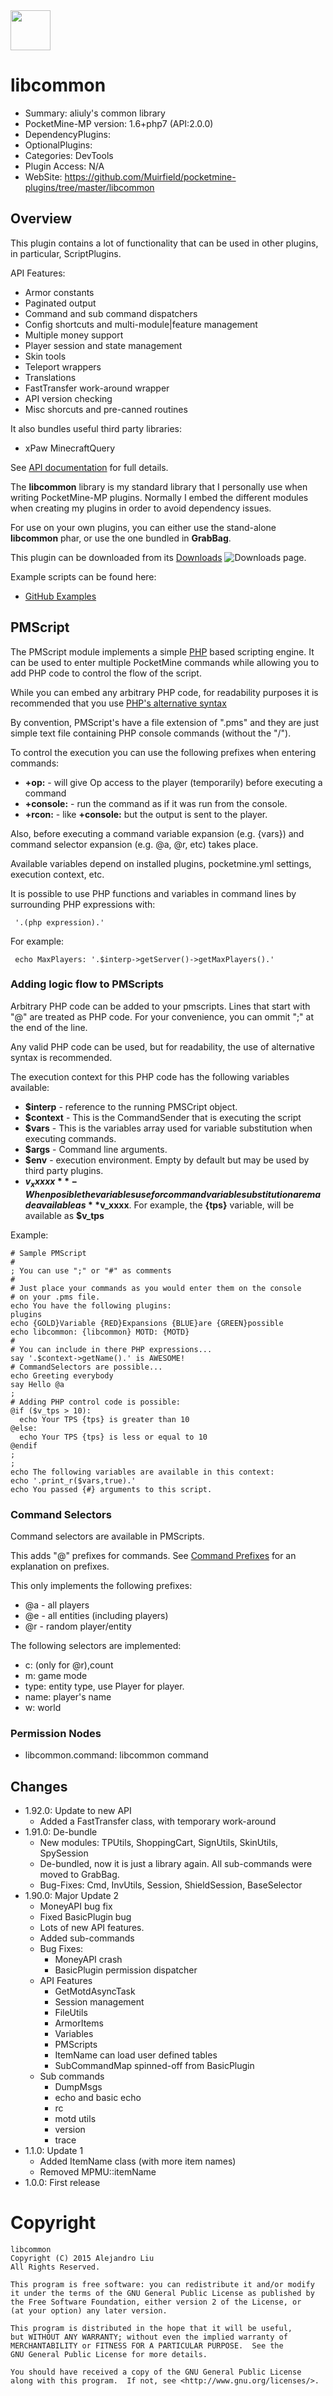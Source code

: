 <img src="https://raw.githubusercontent.com/Muirfield/pocketmine-plugins/master/Media/common.png" style="width:64px;height:64px" width="64" height="64"/>

<!-- meta:Categories = DevTools -->
<!-- meta:PluginAccess = N/A -->

<!-- template: gd2/header.md -->

# libcommon

- Summary: aliuly's common library
- PocketMine-MP version: 1.6+php7 (API:2.0.0)
- DependencyPlugins: 
- OptionalPlugins: 
- Categories: DevTools 
- Plugin Access: N/A 
- WebSite: https://github.com/Muirfield/pocketmine-plugins/tree/master/libcommon

<!-- end-include -->

## Overview

<!-- php: //$v_forum_thread = "http://forums.pocketmine.net/threads/simpleauthhelper.8074/"; -->
<!-- template: nn/prologue.md -->
<!-- MISSING TEMPLATE: nn/prologue.md ->

<!-- end-include -->

This plugin contains a lot of functionality that can be used in other
plugins, in particular, ScriptPlugins.

API Features:

<!-- snippet:api-features -->
- Armor constants
- Paginated output
- Command and sub command dispatchers
- Config shortcuts and multi-module|feature management
- Multiple money support
- Player session and state management
- Skin tools
- Teleport wrappers
- Translations
- FastTransfer work-around wrapper
- API version checking
- Misc shorcuts and pre-canned routines
<!-- end-include -->

It also bundles useful third party libraries:

- xPaw MinecraftQuery

See [API documentation](http://muirfield.github.io/pocketmine-plugins/apidocs/index.html)
for full details.

The **libcommon** library is my standard library that I personally use when
writing PocketMine-MP plugins.  Normally I embed the different modules
when creating my plugins in order to avoid dependency issues.

For use on your own plugins, you can either use the stand-alone **libcommon**
phar, or use the one bundled in **GrabBag**.

This plugin can be downloaded from its
[Downloads](https://github.com/Muirfield/pocketmine-plugins/tree/master/libcommon/downloads.md)
<img src="https://raw.githubusercontent.com/Muirfield/pocketmine-plugins/master/Media/download-icon.png" alt="Downloads"/>
page.

Example scripts can be found here:

* [GitHub Examples](https://github.com/Muirfield/pocketmine-plugins/tree/master/libcommon/resources/examples/)

<!-- snippet: pmscript  -->
## PMScript

The PMScript module implements a simple [PHP](https://secure.php.net/)
based scripting engine.  It can be used to enter multiple PocketMine
commands while allowing you to add PHP code to control the flow of
the script.

While you can embed any arbitrary PHP code, for readability purposes
it is recommended that you use
[PHP's alternative syntax](http://php.net/manual/en/control-structures.alternative-syntax.php)

By convention, PMScript's have a file extension of ".pms" and they are
just simple text file containing PHP console commands (without the "/").

To control the execution you can use the following prefixes when
entering commands:

* **+op:** - will give Op access to the player (temporarily) before executing
  a command
* **+console:** - run the command as if it was run from the console.
* **+rcon:** - like **+console:** but the output is sent to the player.

Also, before executing a command variable expansion (e.g. {vars}) and
command selector expansion (e.g. @a, @r, etc) takes place.

Available variables depend on installed plugins, pocketmine.yml
settings, execution context, etc.

It is possible to use PHP functions and variables in command lines by
surrounding PHP expressions with:

     '.(php expression).'

For example:

     echo MaxPlayers: '.$interp->getServer()->getMaxPlayers().'

### Adding logic flow to PMScripts

Arbitrary PHP code can be added to your pmscripts.  Lines that start
with "@" are treated as PHP code.  For your convenience,
you can ommit ";" at the end of the line.

Any valid PHP code can be used, but for readability, the use of
alternative syntax is recommended.

The execution context for this PHP code has the following variables
available:

* **$interp** - reference to the running PMSCript object.
* **$context** - This is the CommandSender that is executing the script
* **$vars** - This is the variables array used for variable substitution
  when executing commands.
* **$args** - Command line arguments.
* **$env** - execution environment.  Empty by default but may be used
  by third party plugins.
* **$v_xxxxx** - When posible the variables use for command variable
  substitution are made available as **$v_xxxx**.  For example, the
  **{tps}** variable, will be available as **$v_tps**

Example:

    # Sample PMScript
    #
    ; You can use ";" or "#" as comments
    #
    # Just place your commands as you would enter them on the console
    # on your .pms file.
    echo You have the following plugins:
    plugins
    echo {GOLD}Variable {RED}Expansions {BLUE}are {GREEN}possible
    echo libcommon: {libcommon} MOTD: {MOTD}
    #
    # You can include in there PHP expressions...
    say '.$context->getName().' is AWESOME!
    # CommandSelectors are possible...
    echo Greeting everybody
    say Hello @a
    ;
    # Adding PHP control code is possible:
    @if ($v_tps > 10):
      echo Your TPS {tps} is greater than 10
    @else:
      echo Your TPS {tps} is less or equal to 10
    @endif
    ;
    ;
    echo The following variables are available in this context:
    echo '.print_r($vars,true).'
    echo You passed {#} arguments to this script.
<!-- end-include -->

### Command Selectors

Command selectors are available in PMScripts.

<!-- snippet: cmdselector  -->

This adds "@" prefixes for commands.
See
[Command Prefixes](http://minecraft.gamepedia.com/Commands#Target_selector_arguments)
for an explanation on prefixes.

This only implements the following prefixes:

- @a - all players
- @e - all entities (including players)
- @r - random player/entity

The following selectors are implemented:

- c: (only for @r),count
- m: game mode
- type: entity type, use Player for player.
- name: player's name
- w: world

<!-- end-include -->

<!-- php:$h=3; -->
<!-- template: gd2/permissions.md -->

### Permission Nodes

* libcommon.command: libcommon command

<!-- end-include -->

## Changes

- 1.92.0: Update to new API
  * Added a FastTransfer class, with temporary work-around
- 1.91.0: De-bundle
  * New modules: TPUtils, ShoppingCart, SignUtils, SkinUtils, SpySession
  * De-bundled, now it is just a library again.  All sub-commands were moved
    to GrabBag.
  * Bug-Fixes: Cmd, InvUtils, Session, ShieldSession, BaseSelector
- 1.90.0: Major Update 2
  * MoneyAPI bug fix
  * Fixed BasicPlugin bug
  * Lots of new API features.
  * Added sub-commands
  * Bug Fixes:
    * MoneyAPI crash
    * BasicPlugin permission dispatcher
  * API Features
    * GetMotdAsyncTask
    * Session management
    * FileUtils
    * ArmorItems
    * Variables
    * PMScripts
    * ItemName can load user defined tables
    * SubCommandMap spinned-off from BasicPlugin
  * Sub commands
    * DumpMsgs
    * echo and basic echo
    * rc
    * motd utils
    * version
    * trace
- 1.1.0: Update 1
  * Added ItemName class (with more item names)
  * Removed MPMU::itemName
- 1.0.0: First release

<!-- php:$copyright="2015"; -->
<!-- template: gd2/gpl2.md -->
# Copyright

    libcommon
    Copyright (C) 2015 Alejandro Liu
    All Rights Reserved.

    This program is free software: you can redistribute it and/or modify
    it under the terms of the GNU General Public License as published by
    the Free Software Foundation, either version 2 of the License, or
    (at your option) any later version.

    This program is distributed in the hope that it will be useful,
    but WITHOUT ANY WARRANTY; without even the implied warranty of
    MERCHANTABILITY or FITNESS FOR A PARTICULAR PURPOSE.  See the
    GNU General Public License for more details.

    You should have received a copy of the GNU General Public License
    along with this program.  If not, see <http://www.gnu.org/licenses/>.

<!-- end-include -->

